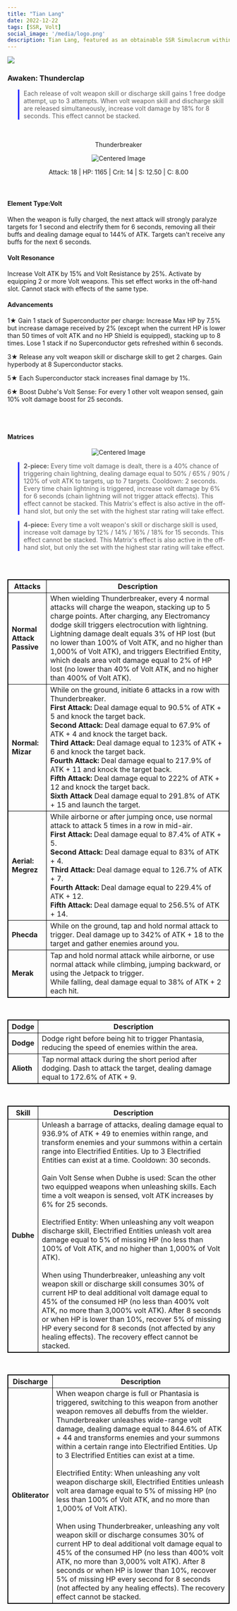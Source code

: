 ```yaml
---
title: "Tian Lang"
date: 2022-12-22
tags: [SSR, Volt]
social_image: '/media/logo.png'
description: Tian Lang, featured as an obtainable SSR Simulacrum within the simulacrum system, associated with the weapon Thunderbreaker.
---
```


![](https://i.postimg.cc/MpjRYnfd/Simulacrum-Tian-Lang-Awaken.webp)

### Awaken: Thunderclap
> Each release of volt weapon skill or discharge skill gains 1 free dodge attempt, up to 3 attempts. When volt weapon skill and discharge skill are released simultaneously, increase volt damage by 18% for 8 seconds. This effect cannot be stacked.

</br>
</br>

<center>
Thunderbreaker
</center>

<p align="center">
<img src= "https://i.postimg.cc/Hx8r4KhR/Icon-Weapon-Thunderbreaker.webp" alt="Centered Image">
</p>


<center>
Attack: 18 | HP: 1165 | Crit: 14 | S: 12.50 | C: 8.00
</center>

</br>
</br>

#### Element Type:Volt

When the weapon is fully charged, the next attack will strongly paralyze targets for 1 second and electrify them for 6 seconds, removing all their buffs and dealing damage equal to 144% of ATK. Targets can't receive any buffs for the next 6 seconds.

#### Volt Resonance

Increase Volt ATK by 15% and Volt Resistance by 25%. Activate by equipping 2 or more Volt weapons. This set effect works in the off-hand slot. Cannot stack with effects of the same type.

#### Advancements

1★ Gain 1 stack of Superconductor per charge: Increase Max HP by 7.5% but increase damage received by 2% (except when the current HP is lower than 50 times of volt ATK and no HP Shield is equipped), stacking up to 8 times. Lose 1 stack if no Superconductor gets refreshed within 6 seconds.

3★ Release any volt weapon skill or discharge skill to get 2 charges. Gain hyperbody at 8 Superconductor stacks.

5★ Each Superconductor stack increases final damage by 1%.

6★ Boost Dubhe's Volt Sense: For every 1 other volt weapon sensed, gain 10% volt damage boost for 25 seconds.

</br>
</br>

#### Matrices

<p align="center">
<img src="https://telegra.ph/file/772439576be48e2f6125c.png" alt="Centered Image">
</p>

> **2-piece:** Every time volt damage is dealt, there is a 40% chance of triggering chain lightning, dealing damage equal to 50% / 65% / 90% / 120% of volt ATK to targets, up to 7 targets. Cooldown: 2 seconds. Every time chain lightning is triggered, increase volt damage by 6% for 6 seconds (chain lightning will not trigger attack effects). This effect cannot be stacked. This Matrix's effect is also active in the off-hand slot, but only the set with the highest star rating will take effect.

> **4-piece:** Every time a volt weapon's skill or discharge skill is used, increase volt damage by 12% / 14% / 16% / 18% for 15 seconds. This effect cannot be stacked. This Matrix's effect is also active in the off-hand slot, but only the set with the highest star rating will take effect.


</br>
</br>

<style>
table {
    border-collapse: collapse;
}
table, th, td {
   border: 1.5px solid black;
}
blockquote {
    border-left: solid blue;
    padding-left: 10px;
}
</style>

| Attacks | Description |
| --- | --- |
| **Normal Attack Passive** | When wielding Thunderbreaker, every 4 normal attacks will charge the weapon, stacking up to 5 charge points. After charging, any Electromancy dodge skill triggers electrocution with lightning. Lightning damage dealt equals 3% of HP lost (but no lower than 100% of Volt ATK, and no higher than 1,000% of Volt ATK), and triggers Electrified Entity, which deals area volt damage equal to 2% of HP lost (no lower than 40% of Volt ATK, and no higher than 400% of Volt ATK).
| **Normal: Mizar** | While on the ground, initiate 6 attacks in a row with Thunderbreaker. </br> **First Attack:** Deal damage equal to 90.5% of ATK + 5 and knock the target back. </br> **Second Attack:** Deal damage equal to 67.9% of ATK + 4 and knock the target back. </br> **Third Attack:** Deal damage equal to 123% of ATK + 6 and knock the target back. </br> **Fourth Attack:** Deal damage equal to 217.9% of ATK + 11 and knock the target back. </br> **Fifth Attack:** Deal damage equal to 222% of ATK + 12 and knock the target back. </br> **Sixth Attack** Deal damage equal to 291.8% of ATK + 15 and launch the target.
| **Aerial: Megrez** | While airborne or after jumping once, use normal attack to attack 5 times in a row in mid-air. </br> **First Attack:** Deal damage equal to 87.4% of ATK + 5. </br> **Second Attack:** Deal damage equal to 83% of ATK + 4. </br> **Third Attack:** Deal damage equal to 126.7% of ATK + 7. </br> **Fourth Attack:** Deal damage equal to 229.4% of ATK + 12. </br> **Fifth Attack:** Deal damage equal to 256.5% of ATK + 14.
| **Phecda** | While on the ground, tap and hold normal attack to trigger. Deal damage up to 342% of ATK + 18 to the target and gather enemies around you.
| **Merak** | Tap and hold normal attack while airborne, or use normal attack while climbing, jumping backward, or using the Jetpack to trigger.<br>While falling, deal damage equal to 38% of ATK + 2 each hit.

</br>


| Dodge| Description |
| --- | --- |
| **Dodge** | Dodge right before being hit to trigger Phantasia, reducing the speed of enemies within the area.
| **Alioth** | Tap normal attack during the short period after dodging. Dash to attack the target, dealing damage equal to 172.6% of ATK + 9.

</br>

| Skill| Description |
| --- | --- |
| **Dubhe** | Unleash a barrage of attacks, dealing damage equal to 936.9% of ATK + 49 to enemies within range, and transform enemies and your summons within a certain range into Electrified Entities. Up to 3 Electrified Entities can exist at a time. Cooldown: 30 seconds.<br><br>Gain Volt Sense when Dubhe is used: Scan the other two equipped weapons when unleashing skills. Each time a volt weapon is sensed, volt ATK increases by 6% for 25 seconds.<br><br>Electrified Entity: When unleashing any volt weapon discharge skill, Electrified Entities unleash volt area damage equal to 5% of missing HP (no less than 100% of Volt ATK, and no higher than 1,000% of Volt ATK).<br><br>When using Thunderbreaker, unleashing any volt weapon skill or discharge skill consumes 30% of current HP to deal additional volt damage equal to 45% of the consumed HP (no less than 400% volt ATK, no more than 3,000% volt ATK). After 8 seconds or when HP is lower than 10%, recover 5% of missing HP every second for 8 seconds (not affected by any healing effects). The recovery effect cannot be stacked.

</br>

| Discharge | Description |
| --- | --- |
| **Obliterator** | When weapon charge is full or Phantasia is triggered, switching to this weapon from another weapon removes all debuffs from the wielder. Thunderbreaker unleashes wide-range volt damage, dealing damage equal to 844.6% of ATK + 44 and transforms enemies and your summons within a certain range into Electrified Entities. Up to 3 Electrified Entities can exist at a time.<br><br>Electrified Entity: When unleashing any volt weapon discharge skill, Electrified Entities unleash volt area damage equal to 5% of missing HP (no less than 100% of Volt ATK, and no more than 1,000% of Volt ATK).<br><br>When using Thunderbreaker, unleashing any volt weapon skill or discharge consumes 30% of current HP to deal additional volt damage equal to 45% of the consumed HP (no less than 400% volt ATK, no more than 3,000% volt ATK). After 8 seconds or when HP is lower than 10%, recover 5% of missing HP every second for 8 seconds (not affected by any healing effects). The recovery effect cannot be stacked.